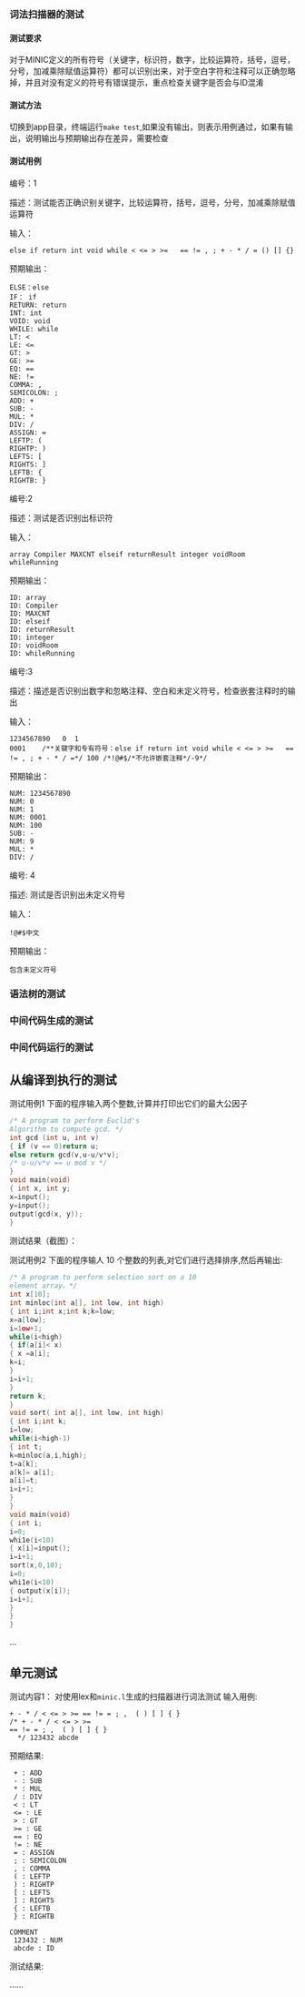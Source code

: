 
### 词法扫描器的测试
#### 测试要求
对于MINIC定义的所有符号（关键字，标识符，数字，比较运算符，括号，逗号，分号，加减乘除赋值运算符）都可以识别出来，对于空白字符和注释可以正确忽略掉，并且对没有定义的符号有错误提示，重点检查关键字是否会与ID混淆

#### 测试方法
切换到app目录，终端运行`make test`,如果没有输出，则表示用例通过，如果有输出，说明输出与预期输出存在差异，需要检查

#### 测试用例
编号：1

描述：测试能否正确识别关键字，比较运算符，括号，逗号，分号，加减乘除赋值运算符

输入：
```
else if return int void while < <= > >=   == != , ; + - * / = () [] {}
```

预期输出：
```
ELSE：else
IF： if
RETURN: return
INT: int
VOID: void
WHILE: while
LT: <
LE: <=
GT: >
GE: >=
EQ: ==
NE: !=
COMMA: ,
SEMICOLON: ;
ADD: +
SUB: -
MUL: *
DIV: /
ASSIGN: =
LEFTP: (
RIGHTP: )
LEFTS: [
RIGHTS: ]
LEFTB: {
RIGHTB: }

```

编号:2

描述：测试是否识别出标识符

输入：
```
array Compiler MAXCNT elseif returnResult integer voidRoom whileRunning
```
预期输出：
```
ID: array
ID: Compiler
ID: MAXCNT
ID: elseif
ID: returnResult
ID: integer
ID: voidRoom
ID: whileRunning

```

编号:3

描述：描述是否识别出数字和忽略注释、空白和未定义符号，检查嵌套注释时的输出

输入：
```
1234567890   0  1
0001    /**关键字和专有符号：else if return int void while < <= > >=   == != , ; + - * / =*/ 100 /*!@#$/*不允许嵌套注释*/-9*/
```

预期输出：
```
NUM: 1234567890
NUM: 0
NUM: 1
NUM: 0001
NUM: 100
SUB: -
NUM: 9
MUL: *
DIV: /

```

编号: 4

描述: 测试是否识别出未定义符号

输入：
```
!@#$中文
```

<!-- FIXME：不确定是否会输出中文 -->
预期输出：
```
包含未定义符号

```

### 语法树的测试
### 中间代码生成的测试
### 中间代码运行的测试
## 从编译到执行的测试
测试用例1
下面的程序输入两个整数,计算并打印出它们的最大公因子
``` c++
/* A program to perform Euclid's
Algorithm to compute gcd. */
int gcd (int u, int v)
{ if (v == 0)return u;
else return gcd(v,u-u/v*v);
/* u-u/v*v == u mod v */
}
void main(void)
{ int x, int y;
x=input();
y=input();
output(gcd(x, y));
}
```
测试结果（截图）：

测试用例2
下面的程序输人 10 个整数的列表,对它们进行选择排序,然后再输出:
``` c++
/* A program to perform selection sort on a 10
element array。*/
int x[10];
int minloc(int a[], int low, int high)
{ int i;int x;int k;k=low;
x=a[low];
i=1ow+1;
while(i<high)
{ if(a[i]< x)
{ x =a[i];
k=i;
}
i=i+1;
}
return k;
}
void sort( int a[], int low, int high)
{ int i;int k;
i=low;
while(i<high-1)
{ int t;
k=minloc(a,i,high);
t=a[k];
a[k]= a[i];
a[i]=t;
i=i+1;
}
}
void main(void)
{ int i;
i=0;
whi1e(i<10)
{ x[i]=input();
i=i+1;
sort(x,0,10);
i=0;
whi1e(i<10)
{ output(x[i]);
i=i+1;
}
}
}
```
...

## 单元测试
测试内容1： 对使用lex和`minic.l`生成的扫描器进行词法测试
输入用例: 
```
+ - * / < <= > >= == != = ; ,  ( ) [ ] { } 
/* + - * / < <= > >= 
== != = ; ,  ( ) [ ] { }
  */ 123432 abcde

```
预期结果:
```
 + : ADD
 - : SUB
 * : MUL
 / : DIV
 < : LT
 <= : LE
 > : GT
 >= : GE
 == : EQ
 != : NE
 = : ASSIGN
 ; : SEMICOLON
 , : COMMA
 ( : LEFTP
 ) : RIGHTP
 [ : LEFTS
 ] : RIGHTS
 { : LEFTB
 } : RIGHTB
 
COMMENT
 123432 : NUM
 abcde : ID
 ```
测试结果:


......